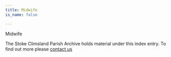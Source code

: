 ```yaml
---
title: Midwife
is_name: false

---
```


Midwife


The Stoke Climsland Parish Archive holds material under this index entry. To find out more please [contact us](/contact/)
